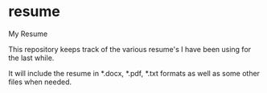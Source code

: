 # resume
My Resume

This repository keeps track of the various resume's I have been using for the last while.

It will include the resume in *.docx, *.pdf, *.txt formats as well as some other files when needed.
